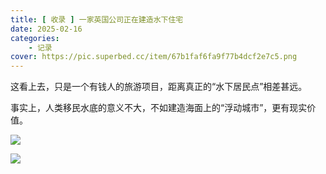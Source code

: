 ```yaml
---
title: [ 收录 ] 一家英国公司正在建造水下住宅
date: 2025-02-16
categories: 
    - 记录
cover: https://pic.superbed.cc/item/67b1faf6fa9f77b4dcf2e7c5.png
---
```



这看上去，只是一个有钱人的旅游项目，距离真正的“水下居民点”相差甚远。

事实上，人类移民水底的意义不大，不如建造海面上的“浮动城市”，更有现实价值。

![](https://pic.superbed.cc/item/67b1fb23fa9f77b4dcf2e97a.png)

![](https://pic.superbed.cc/item/67b1fb54fa9f77b4dcf2ebad.png)
